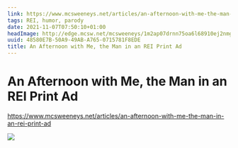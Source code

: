 ```yaml
---
link: https://www.mcsweeneys.net/articles/an-afternoon-with-me-the-man-in-an-rei-print-ad
tags: REI, humor, parody
date: 2021-11-07T07:50:10+01:00
headImage: http://edge.mcsw.net/mcsweeneys/1m2ap07drnn75oa6l68910ej2nmg
uuid: 48580E7B-50A9-49AB-A765-0715781F8EDE
title: An Afternoon with Me, the Man in an REI Print Ad
---
```

# An Afternoon with Me, the Man in an REI Print Ad

https://www.mcsweeneys.net/articles/an-afternoon-with-me-the-man-in-an-rei-print-ad

![](http://edge.mcsw.net/mcsweeneys/1m2ap07drnn75oa6l68910ej2nmg)
